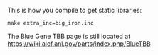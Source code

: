 This is how you compile to get static libraries:
```
make extra_inc=big_iron.inc
```

The Blue Gene TBB page is still located at https://wiki.alcf.anl.gov/parts/index.php/BlueTBB

